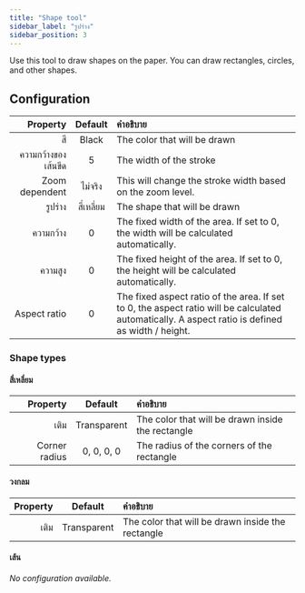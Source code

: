 ```yaml
---
title: "Shape tool"
sidebar_label: "รูปร่าง"
sidebar_position: 3
---
```



Use this tool to draw shapes on the paper. You can draw rectangles, circles, and other shapes.

## Configuration

|            Property |  Default   | คำอธิบาย                                                                                                                                         |
| -------------------:|:----------:|:------------------------------------------------------------------------------------------------------------------------------------------------ |
|                  สี |   Black    | The color that will be drawn                                                                                                                     |
| ความกว้างของเส้นขีด |     5      | The width of the stroke                                                                                                                          |
|      Zoom dependent |  ไม่จริง   | This will change the stroke width based on the zoom level.                                                                                       |
|             รูปร่าง | สี่เหลี่ยม | The shape that will be drawn                                                                                                                     |
|           ความกว้าง |     0      | The fixed width of the area. If set to 0, the width will be calculated automatically.                                                            |
|             ความสูง |     0      | The fixed height of the area. If set to 0, the height will be calculated automatically.                                                          |
|        Aspect ratio |     0      | The fixed aspect ratio of the area. If set to 0, the aspect ratio will be calculated automatically. A aspect ratio is defined as width / height. |

### Shape types

#### สี่เหลี่ยม

|      Property |   Default   | คำอธิบาย                                          |
| -------------:|:-----------:|:------------------------------------------------- |
|          เติม | Transparent | The color that will be drawn inside the rectangle |
| Corner radius | 0, 0, 0, 0  | The radius of the corners of the rectangle        |

#### วงกลม

| Property |   Default   | คำอธิบาย                                          |
| --------:|:-----------:|:------------------------------------------------- |
|     เติม | Transparent | The color that will be drawn inside the rectangle |

#### เส้น

*No configuration available.*
